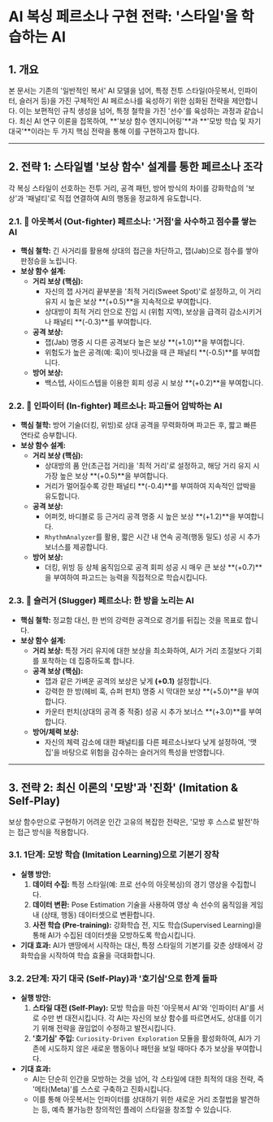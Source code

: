 # AI 복싱 페르소나 구현 전략: '스타일'을 학습하는 AI

## 1. 개요

본 문서는 기존의 '일반적인 복서' AI 모델을 넘어, 특정 전투 스타일(아웃복서, 인파이터, 슬러거 등)을 가진 구체적인 AI 페르소나를 육성하기 위한 심화된 전략을 제안합니다. 이는 보편적인 규칙 생성을 넘어, 특정 철학을 가진 '선수'를 육성하는 과정과 같습니다. 최신 AI 연구 이론을 접목하여, **'보상 함수 엔지니어링'**과 **'모방 학습 및 자기 대국'**이라는 두 가지 핵심 전략을 통해 이를 구현하고자 합니다.

---

## 2. 전략 1: 스타일별 '보상 함수' 설계를 통한 페르소나 조각

각 복싱 스타일이 선호하는 전투 거리, 공격 패턴, 방어 방식의 차이를 강화학습의 '보상'과 '패널티'로 직접 연결하여 AI의 행동을 정교하게 유도합니다.

### 2.1. 🥊 아웃복서 (Out-fighter) 페르소나: '거점'을 사수하고 점수를 쌓는 AI

-   **핵심 철학:** 긴 사거리를 활용해 상대의 접근을 차단하고, 잽(Jab)으로 점수를 쌓아 판정승을 노립니다.
-   **보상 함수 설계:**
    -   **거리 보상 (핵심):**
        -   자신의 잽 사거리 끝부분을 '최적 거리(Sweet Spot)'로 설정하고, 이 거리 유지 시 높은 보상 **(+0.5)**을 지속적으로 부여합니다.
        -   상대방이 최적 거리 안으로 진입 시 (위험 지역), 보상을 급격히 감소시키거나 패널티 **(-0.3)**를 부여합니다.
    -   **공격 보상:**
        -   잽(Jab) 명중 시 다른 공격보다 높은 보상 **(+1.0)**을 부여합니다.
        -   위험도가 높은 공격(예: 훅)이 빗나갔을 때 큰 패널티 **(-0.5)**를 부여합니다.
    -   **방어 보상:**
        -   백스텝, 사이드스텝을 이용한 회피 성공 시 보상 **(+0.2)**을 부여합니다.

### 2.2. 🥊 인파이터 (In-fighter) 페르소나: 파고들어 압박하는 AI

-   **핵심 철학:** 방어 기술(더킹, 위빙)로 상대 공격을 무력화하며 파고든 후, 짧고 빠른 연타로 승부합니다.
-   **보상 함수 설계:**
    -   **거리 보상 (핵심):**
        -   상대방의 품 안(초근접 거리)을 '최적 거리'로 설정하고, 해당 거리 유지 시 가장 높은 보상 **(+0.5)**을 부여합니다.
        -   거리가 멀어질수록 강한 패널티 **(-0.4)**를 부여하여 지속적인 압박을 유도합니다.
    -   **공격 보상:**
        -   어퍼컷, 바디블로 등 근거리 공격 명중 시 높은 보상 **(+1.2)**을 부여합니다.
        -   `RhythmAnalyzer`를 활용, 짧은 시간 내 연속 공격(행동 밀도) 성공 시 추가 보너스를 제공합니다.
    -   **방어 보상:**
        -   더킹, 위빙 등 상체 움직임으로 공격 회피 성공 시 매우 큰 보상 **(+0.7)**을 부여하여 파고드는 능력을 직접적으로 학습시킵니다.

### 2.3. 🥊 슬러거 (Slugger) 페르소나: 한 방을 노리는 AI

-   **핵심 철학:** 정교함 대신, 한 번의 강력한 공격으로 경기를 뒤집는 것을 목표로 합니다.
-   **보상 함수 설계:**
    -   **거리 보상:** 특정 거리 유지에 대한 보상을 최소화하여, AI가 거리 조절보다 기회를 포착하는 데 집중하도록 합니다.
    -   **공격 보상 (핵심):**
        -   잽과 같은 가벼운 공격의 보상은 낮게 **(+0.1)** 설정합니다.
        -   강력한 한 방(헤비 훅, 슈퍼 펀치) 명중 시 막대한 보상 **(+5.0)**을 부여합니다.
        -   카운터 펀치(상대의 공격 중 적중) 성공 시 추가 보너스 **(+3.0)**를 부여합니다.
    -   **방어/체력 보상:**
        -   자신의 체력 감소에 대한 패널티를 다른 페르소나보다 낮게 설정하여, '맷집'을 바탕으로 위험을 감수하는 슬러거의 특성을 반영합니다.

---

## 3. 전략 2: 최신 이론의 '모방'과 '진화' (Imitation & Self-Play)

보상 함수만으로 구현하기 어려운 인간 고유의 복잡한 전략은, '모방 후 스스로 발전'하는 접근 방식을 적용합니다.

### 3.1. 1단계: 모방 학습 (Imitation Learning)으로 기본기 장착

-   **실행 방안:**
    1.  **데이터 수집:** 특정 스타일(예: 프로 선수의 아웃복싱)의 경기 영상을 수집합니다.
    2.  **데이터 변환:** Pose Estimation 기술을 사용하여 영상 속 선수의 움직임을 게임 내 (상태, 행동) 데이터셋으로 변환합니다.
    3.  **사전 학습 (Pre-training):** 강화학습 전, 지도 학습(Supervised Learning)을 통해 AI가 수집된 데이터셋을 모방하도록 학습시킵니다.
-   **기대 효과:** AI가 맨땅에서 시작하는 대신, 특정 스타일의 기본기를 갖춘 상태에서 강화학습을 시작하여 학습 효율을 극대화합니다.

### 3.2. 2단계: 자기 대국 (Self-Play)과 '호기심'으로 한계 돌파

-   **실행 방안:**
    1.  **스타일 대전 (Self-Play):** 모방 학습을 마친 '아웃복서 AI'와 '인파이터 AI'를 서로 수만 번 대전시킵니다. 각 AI는 자신의 보상 함수를 따르면서도, 상대를 이기기 위해 전략을 끊임없이 수정하고 발전시킵니다.
    2.  **'호기심' 주입:** `Curiosity-Driven Exploration` 모듈을 활성화하여, AI가 기존에 시도하지 않은 새로운 행동이나 패턴을 보일 때마다 추가 보상을 부여합니다.
-   **기대 효과:**
    -   AI는 단순히 인간을 모방하는 것을 넘어, 각 스타일에 대한 최적의 대응 전략, 즉 '메타(Meta)'를 스스로 구축하고 진화시킵니다.
    -   이를 통해 아웃복서는 인파이터를 상대하기 위한 새로운 거리 조절법을 발견하는 등, 예측 불가능한 창의적인 플레이 스타일을 창조할 수 있습니다.
